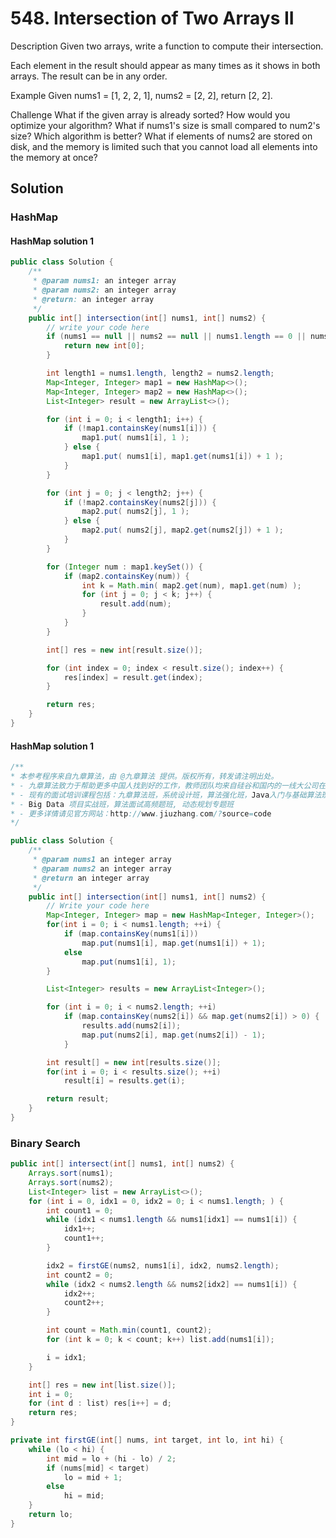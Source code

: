 # 548. Intersection of Two Arrays II
Description
Given two arrays, write a function to compute their intersection.

Each element in the result should appear as many times as it shows in both arrays.
The result can be in any order.

Example
Given nums1 = [1, 2, 2, 1], nums2 = [2, 2], return [2, 2].

Challenge
What if the given array is already sorted? How would you optimize your algorithm?
What if nums1's size is small compared to num2's size? Which algorithm is better?
What if elements of nums2 are stored on disk, and the memory is limited such that you cannot load all elements into the memory at once?


## Solution

### HashMap

#### HashMap solution 1

```java
public class Solution {
    /**
     * @param nums1: an integer array
     * @param nums2: an integer array
     * @return: an integer array
     */
    public int[] intersection(int[] nums1, int[] nums2) {
        // write your code here
        if (nums1 == null || nums2 == null || nums1.length == 0 || nums2.length == 0) {
            return new int[0];
        }

        int length1 = nums1.length, length2 = nums2.length;
        Map<Integer, Integer> map1 = new HashMap<>();
        Map<Integer, Integer> map2 = new HashMap<>();
        List<Integer> result = new ArrayList<>();

        for (int i = 0; i < length1; i++) {
            if (!map1.containsKey(nums1[i])) {
                map1.put( nums1[i], 1 );
            } else {
                map1.put( nums1[i], map1.get(nums1[i]) + 1 );
            }
        }

        for (int j = 0; j < length2; j++) {
            if (!map2.containsKey(nums2[j])) {
                map2.put( nums2[j], 1 );
            } else {
                map2.put( nums2[j], map2.get(nums2[j]) + 1 );
            }
        }

        for (Integer num : map1.keySet()) {
            if (map2.containsKey(num)) {
                int k = Math.min( map2.get(num), map1.get(num) );
                for (int j = 0; j < k; j++) {
                    result.add(num);
                }
            }
        }

        int[] res = new int[result.size()];

        for (int index = 0; index < result.size(); index++) {
            res[index] = result.get(index);
        }

        return res;
    }
}
```

#### HashMap solution 1

```java
/**
* 本参考程序来自九章算法，由 @九章算法 提供。版权所有，转发请注明出处。
* - 九章算法致力于帮助更多中国人找到好的工作，教师团队均来自硅谷和国内的一线大公司在职工程师。
* - 现有的面试培训课程包括：九章算法班，系统设计班，算法强化班，Java入门与基础算法班，Android 项目实战班，
* - Big Data 项目实战班，算法面试高频题班, 动态规划专题班
* - 更多详情请见官方网站：http://www.jiuzhang.com/?source=code
*/

public class Solution {
    /**
     * @param nums1 an integer array
     * @param nums2 an integer array
     * @return an integer array
     */
    public int[] intersection(int[] nums1, int[] nums2) {
        // Write your code here
        Map<Integer, Integer> map = new HashMap<Integer, Integer>();
        for(int i = 0; i < nums1.length; ++i) {
            if (map.containsKey(nums1[i]))
                map.put(nums1[i], map.get(nums1[i]) + 1);
            else
                map.put(nums1[i], 1);
        }

        List<Integer> results = new ArrayList<Integer>();

        for (int i = 0; i < nums2.length; ++i)
            if (map.containsKey(nums2[i]) && map.get(nums2[i]) > 0) {
                results.add(nums2[i]);
                map.put(nums2[i], map.get(nums2[i]) - 1);
            }

        int result[] = new int[results.size()];
        for(int i = 0; i < results.size(); ++i)
            result[i] = results.get(i);

        return result;
    }
}
```

### Binary Search

```java
public int[] intersect(int[] nums1, int[] nums2) {
    Arrays.sort(nums1);
    Arrays.sort(nums2);
    List<Integer> list = new ArrayList<>();
    for (int i = 0, idx1 = 0, idx2 = 0; i < nums1.length; ) {
        int count1 = 0;
        while (idx1 < nums1.length && nums1[idx1] == nums1[i]) {
            idx1++;
            count1++;
        }

        idx2 = firstGE(nums2, nums1[i], idx2, nums2.length);
        int count2 = 0;
        while (idx2 < nums2.length && nums2[idx2] == nums1[i]) {
            idx2++;
            count2++;
        }

        int count = Math.min(count1, count2);
        for (int k = 0; k < count; k++) list.add(nums1[i]);

        i = idx1;
    }

    int[] res = new int[list.size()];
    int i = 0;
    for (int d : list) res[i++] = d;
    return res;
}

private int firstGE(int[] nums, int target, int lo, int hi) {
    while (lo < hi) {
        int mid = lo + (hi - lo) / 2;
        if (nums[mid] < target)
            lo = mid + 1;
        else
            hi = mid;
    }
    return lo;
}
```
